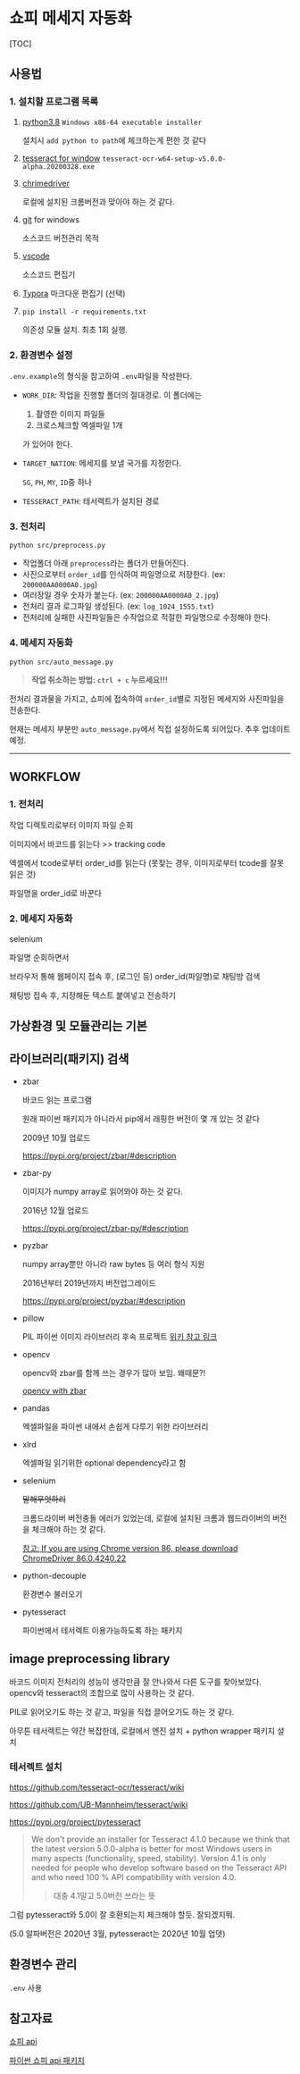 # 쇼피 메세지 자동화

[TOC]

## 사용법
### 1. 설치할 프로그램 목록
1. [python3.8](https://www.python.org/downloads/) `Windows x86-64 executable installer`

	설치시 `add python to path`에 체크하는게 편한 것 같다
2. [tesseract for window](https://github.com/UB-Mannheim/tesseract/wiki) `tesseract-ocr-w64-setup-v5.0.0-alpha.20200328.exe`
3. [chrimedriver](https://chromedriver.chromium.org/downloads)

	로컬에 설치된 크롬버전과 맞아야 하는 것 같다.
4. [git](https://git-scm.com/) for windows

	소스코드 버전관리 목적
5. [vscode](https://code.visualstudio.com/)

	소스코드 편집기
6. [Typora](https://typora.io/) 마크다운 편집기 (선택)
7. `pip install -r requirements.txt`

	의존성 모듈 설치. 최초 1회 실행.

### 2. 환경변수 설정
`.env.example`의 형식을 참고하여 `.env`파일을 작성한다.
- `WORK_DIR`: 작업을 진행할 폴더의 절대경로. 이 폴더에는
	1. 촬영한 이미지 파일들
	2. 크로스체크할 엑셀파일 1개

	가 있어야 한다.
- `TARGET_NATION`: 메세지를 보낼 국가를 지정한다.

	`SG`, `PH`, `MY`, `ID`중 하나
- `TESSERACT_PATH`: 테서렉트가 설치된 경로

### 3. 전처리
`python src/preprocess.py`
- 작업폴더 아래 `preprocess`라는 폴더가 만들어진다.
- 사진으로부터 `order_id`를 인식하여 파일명으로 저장한다. (ex: `200000AA0000A0.jpg`)
- 여러장일 경우 숫자가 붙는다. (ex: `200000AA0000A0_2.jpg`)
- 전처리 결과 로그파일 생성된다. (ex: `log_1024_1555.txt`)
- 전처리에 실패한 사진파일들은 수작업으로 적절한 파일명으로 수정해야 한다.

### 4. 메세지 자동화
`python src/auto_message.py`
> **작업 취소하는 방법: `ctrl + c` 누르세요!!!**

전처리 결과물을 가지고, 쇼피에 접속하여 `order_id`별로 지정된 메세지와 사진파일을 전송한다.

현재는 메세지 부분만 `auto_message.py`에서 직접 설정하도록 되어있다. 추후 업데이트 예정.

---
## WORKFLOW
### 1. 전처리
작업 디렉토리로부터 이미지 파일 순회

이미지에서 바코드를 읽는다 >> tracking code

엑셀에서 tcode로부터 order_id를 읽는다 (못찾는 경우, 이미지로부터 tcode를 잘못 읽은 것)

파일명을 order_id로 바꾼다

### 2. 메세지 자동화
selenium

파일명 순회하면서

브라우저 통해 웹페이지 접속 후, (로그인 등) order_id(파일명)로 채팅방 검색

채팅방 접속 후, 지정해둔 텍스트 붙여넣고 전송하기

## 가상환경 및 모듈관리는 기본

## 라이브러리(패키지) 검색
- zbar

	바코드 읽는 프로그램

	원래 파이썬 패키지가 아니라서 pip에서 래핑한 버전이 몇 개 있는 것 같다

	2009년 10월 업로드

	https://pypi.org/project/zbar/#description

- zbar-py

	이미지가 numpy array로 읽어와야 하는 것 같다.

	2016년 12월 업로드

	https://pypi.org/project/zbar-py/#description

- pyzbar

	numpy array뿐만 아니라 raw bytes 등 여러 형식 지원

	2016년부터 2019년까지 버전업그레이드

	https://pypi.org/project/pyzbar/#description
	
- pillow

	PIL 파이썬 이미지 라이브러리 후속 프로젝트 [위키 참고 링크](https://ko.wikipedia.org/wiki/Python_Imaging_Library)
	
- opencv

	opencv와 zbar를 함께 쓰는 경우가 많아 보임. 왜때문?!

	[opencv with zbar](https://www.pyimagesearch.com/2018/05/21/an-opencv-barcode-and-qr-code-scanner-with-zbar/)

- pandas

	엑셀파일을 파이썬 내에서 손쉽게 다루기 위한 라이브러리

- xlrd

	엑셀파일 읽기위한 optional dependency라고 함

- selenium

	~~말해무엇하리~~

	크롬드라이버 버전충돌 에러가 있었는데, 로컬에 설치된 크롬과 웹드라이버의 버전을 체크해야 하는 것 같다.

	[참고: If you are using Chrome version 86, please download ChromeDriver 86.0.4240.22](https://chromedriver.chromium.org/downloads)

- python-decouple

	환경변수 불러오기

- pytesseract

	파이썬에서 테서렉트 이용가능하도록 하는 패키지

## image preprocessing library
바코드 이미지 전처리의 성능이 생각만큼 잘 안나와서 다른 도구를 찾아보았다.
opencv와 tesseract의 조합으로 많이 사용하는 것 같다.

PIL로 읽어오기도 하는 것 같고, 파일을 직접 끌어오기도 하는 것 같다.

아무튼 테서렉트는 약간 복잡한데, 로컬에서 엔진 설치 + python wrapper 패키지 설치

### 테서렉트 설치
https://github.com/tesseract-ocr/tesseract/wiki

https://github.com/UB-Mannheim/tesseract/wiki

https://pypi.org/project/pytesseract

> We don't provide an installer for Tesseract 4.1.0 because we think that the latest version 5.0.0-alpha is better for most Windows users in many aspects (functionality, speed, stability). Version 4.1 is only needed for people who develop software based on the Tesseract API and who need 100 % API compatibility with version 4.0.
>
> > 대충 4.1말고 5.0버전 쓰라는 뜻

그럼 pytesseract와 5.0이 잘 호환되는지 체크해야 할듯. 잘되겠지뭐.

(5.0 알파버전은 2020년 3월, pytesseract는 2020년 10월 업뎃)

## 환경변수 관리
`.env` 사용

## 참고자료
[쇼피 api](https://open.shopee.com/)

[파이썬 쇼피 api 패키지](https://pypi.org/project/shopee-api)